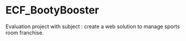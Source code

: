 # ECF_BootyBooster
Evaluation project with subject : create a web solution to manage sports room franchise.
